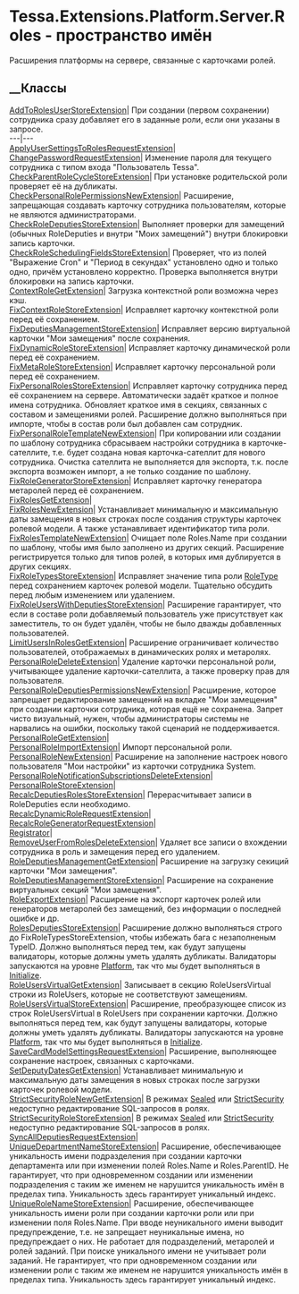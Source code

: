 # Tessa.Extensions.Platform.Server.Roles - пространство имён
Расширения платформы на сервере, связанные с карточками ролей.
##  __Классы
[AddToRolesUserStoreExtension](T_Tessa_Extensions_Platform_Server_Roles_AddToRolesUserStoreExtension.htm)|
При создании (первом сохранении) сотрудника сразу добавляет его в заданные
роли, если они указаны в запросе.  
---|---  
[ApplyUserSettingsToRolesRequestExtension](T_Tessa_Extensions_Platform_Server_Roles_ApplyUserSettingsToRolesRequestExtension.htm)|  
[ChangePasswordRequestExtension](T_Tessa_Extensions_Platform_Server_Roles_ChangePasswordRequestExtension.htm)|
Изменение пароля для текущего сотрудника с типом входа "Пользователь Tessa".  
[CheckParentRoleCycleStoreExtension](T_Tessa_Extensions_Platform_Server_Roles_CheckParentRoleCycleStoreExtension.htm)|
При установке родительской роли проверяет её на дубликаты.  
[CheckPersonalRolePermissionsNewExtension](T_Tessa_Extensions_Platform_Server_Roles_CheckPersonalRolePermissionsNewExtension.htm)|
Расширение, запрещающая создавать карточку сотрудника пользователям, которые
не являются администраторами.  
[CheckRoleDeputiesStoreExtension](T_Tessa_Extensions_Platform_Server_Roles_CheckRoleDeputiesStoreExtension.htm)|
Выполняет проверки для замещений (обычных RoleDeputies и внутри "Моих
замещений") внутри блокировки запись карточки.  
[CheckRoleSchedulingFieldsStoreExtension](T_Tessa_Extensions_Platform_Server_Roles_CheckRoleSchedulingFieldsStoreExtension.htm)|
Проверяет, что из полей "Выражение Cron" и "Период в секундах" установлено
одно и только одно, причём установлено корректно. Проверка выполняется внутри
блокировки на запись карточки.  
[ContextRoleGetExtension](T_Tessa_Extensions_Platform_Server_Roles_ContextRoleGetExtension.htm)|
Загрузка контекстной роли возможна через кэш.  
[FixContextRoleStoreExtension](T_Tessa_Extensions_Platform_Server_Roles_FixContextRoleStoreExtension.htm)|
Исправляет карточку контекстной роли перед её сохранением.  
[FixDeputiesManagementStoreExtension](T_Tessa_Extensions_Platform_Server_Roles_FixDeputiesManagementStoreExtension.htm)|
Исправляет версию виртуальной карточки "Мои замещения" после сохранения.  
[FixDynamicRoleStoreExtension](T_Tessa_Extensions_Platform_Server_Roles_FixDynamicRoleStoreExtension.htm)|
Исправляет карточку динамической роли перед её сохранением.  
[FixMetaRoleStoreExtension](T_Tessa_Extensions_Platform_Server_Roles_FixMetaRoleStoreExtension.htm)|
Исправляет карточку персональной роли перед её сохранением.  
[FixPersonalRolesStoreExtension](T_Tessa_Extensions_Platform_Server_Roles_FixPersonalRolesStoreExtension.htm)|
Исправляет карточку сотрудника перед её сохранением на сервере. Автоматически
задаёт краткое и полное имена сотрудника. Обновляет краткое имя в секциях,
связанных с составом и замещениями ролей. Расширение должно выполняться при
импорте, чтобы в состав роли был добавлен сам сотрудник.  
[FixPersonalRoleTemplateNewExtension](T_Tessa_Extensions_Platform_Server_Roles_FixPersonalRoleTemplateNewExtension.htm)|
При копировании или создании по шаблону сотрудника сбрасываем настройки
сотрудника в карточке-сателлите, т.е. будет создана новая карточка-сателлит
для нового сотрудника. Очистка сателлита не выполняется для экспорта, т.к.
после экспорта возможен импорт, а не только создание по шаблону.  
[FixRoleGeneratorStoreExtension](T_Tessa_Extensions_Platform_Server_Roles_FixRoleGeneratorStoreExtension.htm)|
Исправляет карточку генератора метаролей перед её сохранением.  
[FixRolesGetExtension](T_Tessa_Extensions_Platform_Server_Roles_FixRolesGetExtension.htm)|  
[FixRolesNewExtension](T_Tessa_Extensions_Platform_Server_Roles_FixRolesNewExtension.htm)|
Устанавливает минимальную и максимальную даты замещения в новых строках после
создания структуры карточек ролевой модели. А также устанавливает
идентификатор типа роли.  
[FixRolesTemplateNewExtension](T_Tessa_Extensions_Platform_Server_Roles_FixRolesTemplateNewExtension.htm)|
Очищает поле Roles.Name при создании по шаблону, чтобы имя было заполнено из
других секций. Расширение регистрируется только для типов ролей, в которых имя
дублируется в других секциях.  
[FixRoleTypesStoreExtension](T_Tessa_Extensions_Platform_Server_Roles_FixRoleTypesStoreExtension.htm)|
Исправляет значение типа роли [RoleType](T_Tessa_Roles_RoleType.htm) перед
сохранением карточек ролевой модели. Тщательно обсудить перед любым изменением
или удалением.  
[FixRoleUsersWithDeputiesStoreExtension](T_Tessa_Extensions_Platform_Server_Roles_FixRoleUsersWithDeputiesStoreExtension.htm)|
Расширение гарантирует, что если в составе роли добавляемый пользователь уже
присутствует как заместитель, то он будет удалён, чтобы не было дважды
добавленных пользователей.  
[LimitUsersInRolesGetExtension](T_Tessa_Extensions_Platform_Server_Roles_LimitUsersInRolesGetExtension.htm)|
Расширение ограничивает количество пользователей, отображаемых в динамических
ролях и метаролях.  
[PersonalRoleDeleteExtension](T_Tessa_Extensions_Platform_Server_Roles_PersonalRoleDeleteExtension.htm)|
Удаление карточки персональной роли, учитывающее удаление карточки-сателлита,
а также проверку прав для пользователя.  
[PersonalRoleDeputiesPermissionsNewExtension](T_Tessa_Extensions_Platform_Server_Roles_PersonalRoleDeputiesPermissionsNewExtension.htm)|
Расширение, которое запрещает редактирование замещений на вкладке "Мои
замещения" при создании карточки сотрудника, которая ещё не сохранена. Запрет
чисто визуальный, нужен, чтобы администраторы системы не нарвались на ошибки,
поскольку такой сценарий не поддерживается.  
[PersonalRoleGetExtension](T_Tessa_Extensions_Platform_Server_Roles_PersonalRoleGetExtension.htm)|  
[PersonalRoleImportExtension](T_Tessa_Extensions_Platform_Server_Roles_PersonalRoleImportExtension.htm)|
Импорт персональной роли.  
[PersonalRoleNewExtension](T_Tessa_Extensions_Platform_Server_Roles_PersonalRoleNewExtension.htm)|
Расширение на заполнение настроек нового пользователя "Мои настройки" из
карточки сотрудника System.  
[PersonalRoleNotificationSubscriptionsDeleteExtension](T_Tessa_Extensions_Platform_Server_Roles_PersonalRoleNotificationSubscriptionsDeleteExtension.htm)|  
[PersonalRoleStoreExtension](T_Tessa_Extensions_Platform_Server_Roles_PersonalRoleStoreExtension.htm)|  
[RecalcDeputiesRolesStoreExtension](T_Tessa_Extensions_Platform_Server_Roles_RecalcDeputiesRolesStoreExtension.htm)|
Перерасчитывает записи в RoleDeputies если необходимо.  
[RecalcDynamicRoleRequestExtension](T_Tessa_Extensions_Platform_Server_Roles_RecalcDynamicRoleRequestExtension.htm)|  
[RecalcRoleGeneratorRequestExtension](T_Tessa_Extensions_Platform_Server_Roles_RecalcRoleGeneratorRequestExtension.htm)|  
[Registrator](T_Tessa_Extensions_Platform_Server_Roles_Registrator.htm)|  
[RemoveUserFromRolesDeleteExtension](T_Tessa_Extensions_Platform_Server_Roles_RemoveUserFromRolesDeleteExtension.htm)|
Удаляет все записи о вхождении сотрудника в роль и замещения перед его
удалением.  
[RoleDeputiesManagementGetExtension](T_Tessa_Extensions_Platform_Server_Roles_RoleDeputiesManagementGetExtension.htm)|
Расширение на загрузку секиций карточки "Мои замещения".  
[RoleDeputiesManagementStoreExtension](T_Tessa_Extensions_Platform_Server_Roles_RoleDeputiesManagementStoreExtension.htm)|
Расширение на сохранение виртуальных секций "Мои замещения".  
[RoleExportExtension](T_Tessa_Extensions_Platform_Server_Roles_RoleExportExtension.htm)|
Расширение на экспорт карточек ролей или генераторов метаролей без замещений,
без информации о последней ошибке и др.  
[RolesDeputiesStoreExtension](T_Tessa_Extensions_Platform_Server_Roles_RolesDeputiesStoreExtension.htm)|
Расширение должно выполняться строго до FixRoleTypesStoreExtension, чтобы
избежать бага с незаполненым TypeID. Должно выполняться перед тем, как будут
запущены валидаторы, которые должны уметь удалять дубликаты. Валидаторы
запускаются на уровне [Platform](T_Tessa_Extensions_ExtensionStage.htm), так
что мы будет выполняться в
[Initialize](T_Tessa_Extensions_ExtensionStage.htm).  
[RoleUsersVirtualGetExtension](T_Tessa_Extensions_Platform_Server_Roles_RoleUsersVirtualGetExtension.htm)|
Записывает в секцию RoleUsersVirtual строки из RoleUsers, которые не
соответствуют замещениям.  
[RoleUsersVirtualStoreExtension](T_Tessa_Extensions_Platform_Server_Roles_RoleUsersVirtualStoreExtension.htm)|
Расширение, преобразующее список из строк RoleUsersVirtual в RoleUsers при
сохранении карточки. Должно выполняться перед тем, как будут запущены
валидаторы, которые должны уметь удалять дубликаты. Валидаторы запускаются на
уровне [Platform](T_Tessa_Extensions_ExtensionStage.htm), так что мы будет
выполняться в [Initialize](T_Tessa_Extensions_ExtensionStage.htm).  
[SaveCardModelSettingsRequestExtension](T_Tessa_Extensions_Platform_Server_Roles_SaveCardModelSettingsRequestExtension.htm)|
Расширение, выполняющее сохранение настроек, связанных с карточками.  
[SetDeputyDatesGetExtension](T_Tessa_Extensions_Platform_Server_Roles_SetDeputyDatesGetExtension.htm)|
Устанавливает минимальную и максимальную даты замещения в новых строках после
загрузки карточек ролевой модели.  
[StrictSecurityRoleNewGetExtension](T_Tessa_Extensions_Platform_Server_Roles_StrictSecurityRoleNewGetExtension.htm)|
В режимах [Sealed](T_Tessa_Platform_Runtime_ConfigurationFlags.htm) или
[StrictSecurity](T_Tessa_Platform_Runtime_ConfigurationFlags.htm) недоступно
редактирование SQL-запросов в ролях.  
[StrictSecurityRoleStoreExtension](T_Tessa_Extensions_Platform_Server_Roles_StrictSecurityRoleStoreExtension.htm)|
В режимах [Sealed](T_Tessa_Platform_Runtime_ConfigurationFlags.htm) или
[StrictSecurity](T_Tessa_Platform_Runtime_ConfigurationFlags.htm) недоступно
редактирование SQL-запросов в ролях.  
[SyncAllDeputiesRequestExtension](T_Tessa_Extensions_Platform_Server_Roles_SyncAllDeputiesRequestExtension.htm)|  
[UniqueDepartmentNameStoreExtension](T_Tessa_Extensions_Platform_Server_Roles_UniqueDepartmentNameStoreExtension.htm)|
Расширение, обеспечивающее уникальность имени подразделения при создании
карточки департамента или при изменении полей Roles.Name и Roles.ParentID. Не
гарантирует, что при одновременном создании или изменении подразделения с
таким же именем не нарушится уникальность имён в пределах типа. Уникальность
здесь гарантирует уникальный индекс.  
[UniqueRoleNameStoreExtension](T_Tessa_Extensions_Platform_Server_Roles_UniqueRoleNameStoreExtension.htm)|
Расширение, обеспечивающее уникальность имени роли при создании карточки роли
или при изменении поля Roles.Name. При вводе неуникального имени выводит
предупреждение, т.е. не запрещает неуникальные имена, но предупреждает о них.
Не работает для подразделений, метаролей и ролей заданий. При поиске
уникального имени не учитывает роли заданий. Не гарантирует, что при
одновременном создании или изменении роли с таким же именем не нарушится
уникальность имён в пределах типа. Уникальность здесь гарантирует уникальный
индекс.
